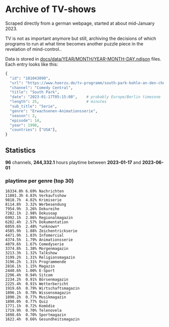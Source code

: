 # Archive of TV-shows

Scraped directly from a german webpage, started at about mid-January 2023.

TV is not as important anymore but still, archiving the decisions of which programs to run at what time
becomes another puzzle piece in the revelation of mind-control.. 

Data is stored in [docs/data/YEAR/MONTH/YEAR-MONTH-DAY.ndjson](docs/data/) files. 
Each entry looks like this:

```python
{
  "id": "181043890", 
  "url": "https://www.hoerzu.de/tv-programm/south-park-kohle-an-den-chefkoch/bid_181043890/", 
  "channel": "Comedy Central", 
  "title": "South Park", 
  "date": "2023-01-17T05:15:00",    # probably Europe/Berlin timezone 
  "length": 25,                     # minutes 
  "sub_title": "Serie", 
  "genre": "Erwachsenen-Animationsserie", 
  "season": 2, 
  "episode": 14, 
  "year": 1998, 
  "countries": ["USA"],
}
```

## Statistics

**96** channels, **244,332.1** hours playtime between **2023-01-17** and **2023-06-01**


### playtime per genre (top 30)

    16334.0h 6.69% Nachrichten
    11801.3h 4.83% Verkaufsshow
    9818.7h  4.02% Krimiserie
    8114.8h  3.32% Werbesendung
    7954.9h  3.26% Dokureihe
    7282.1h  2.98% Dokusoap
    6992.1h  2.86% Regionalmagazin
    6282.4h  2.57% Dokumentation
    6059.6h  2.48% *unknown*
    4585.9h  1.88% Zeichentrickserie
    4471.9h  1.83% Infomercial
    4374.5h  1.79% Animationsserie
    4079.6h  1.67% Comedyserie
    3374.8h  1.38% Morgenmagazin
    3213.3h  1.32% Talkshow
    3199.2h  1.31% Religionsmagazin
    3196.2h  1.31% Programmende
    2816.1h  1.15% Magazin
    2440.6h  1.00% E-Sport
    2296.4h  0.94% Sitcom
    2234.2h  0.91% Börsenmagazin
    2225.4h  0.91% Wetterbericht
    1919.6h  0.79% Wirtschaftsmagazin
    1896.1h  0.78% Wissensmagazin
    1890.2h  0.77% Musikmagazin
    1890.0h  0.77% Quiz
    1771.1h  0.72% Komödie
    1719.9h  0.70% Telenovela
    1698.6h  0.70% Sportmagazin
    1622.4h  0.66% Gesundheitsmagazin
